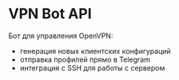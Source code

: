 # VPN Bot API

Бот для управления OpenVPN:
- генерация новых клиентских конфигураций
- отправка профилей прямо в Telegram
- интеграция с SSH для работы с сервером
